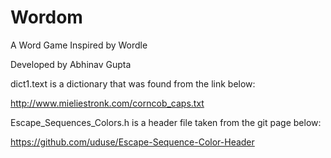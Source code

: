 # Wordom
A Word Game Inspired by Wordle

Developed by Abhinav Gupta

dict1.text is a dictionary that was found from the link below:

http://www.mieliestronk.com/corncob_caps.txt

Escape_Sequences_Colors.h is a header file taken from the git page below:

https://github.com/uduse/Escape-Sequence-Color-Header
